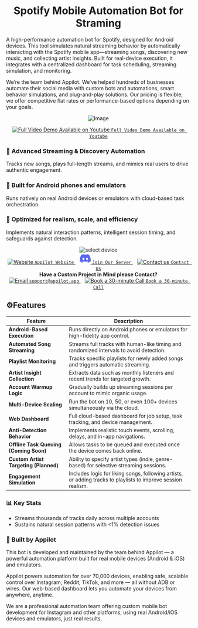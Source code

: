 <h1 align="center">Spotify Mobile Automation Bot for Straming</h1>

A high-performance automation bot for Spotify, designed for Android devices. This tool simulates natural streaming behavior by automatically interacting with the Spotify mobile app—streaming songs, discovering new music, and collecting artist insights. Built for real-device execution, it integrates with a centralized dashboard for task scheduling, streaming simulation, and monitoring.

We’re the team behind Appilot. We’ve helped hundreds of businesses automate their social media with custom bots and automations, smart behavior simulations, and plug-and-play solutions. Our pricing is flexible; we offer competitive flat rates or performance-based options depending on your goals.

<p align="center">
  <img
    src="https://github.com/user-attachments/assets/06497c86-3435-478d-aa83-76ca5dabd857"
    alt="Image"
    width="450px"
  />
</p>

<div align="center">
  <a href="https://youtu.be/1MmOP4VhpAE?si=LPncqxtrAXyTjVTL">
  <img
    alt="Full Video Demo Available on Youtube"
    width="25px"
    src="https://github.com/user-attachments/assets/c685ef52-2bdd-464c-bd60-cc6e34e8e867"
  />
  <code>Full Video Demo Available on Youtube</code>
</a>
</div>

### 🔁 Advanced Streaming & Discovery Automation
Tracks new songs, plays full-length streams, and mimics real users to drive authentic engagement.

### 📱 Built for Android phones and emulators
Runs natively on real Android devices or emulators with cloud-based task orchestration.

### 🧠 Optimized for realism, scale, and efficiency
Implements natural interaction patterns, intelligent session timing, and safeguards against detection.


<div align="center">
  <img
    src="https://github.com/user-attachments/assets/d200549d-7613-446f-a43b-19a4117ca360"
    alt="select device"
    width="600px"
  />
</div>


<div align="center">
  <a href="https://appilot.app/">
    <img
      alt="Website"
      width="25px"
      src="https://github.com/user-attachments/assets/8e5f3af3-b098-4c1d-980d-df9aebc680d0"
    />
    <code>Appilot Website</code>
  </a>
  &nbsp;&nbsp;
  <a href="https://discord.gg/3CZ5muJdF2">
    <img
      alt="Join Our Server"
      width="30px"
      src="https://github.com/Zeeshanahmad4/RealEstateMate-WhatsApp-Group-Management-Bot/blob/main/discord-icon-svgrepo-com.svg"
    />
    <code>Join Our Server</code>
  </a>
  &nbsp;&nbsp;
  <a href="https://t.me/appilotdev">
    <img
      alt="Contact us"
      width="30px"
      src="https://edent.github.io/SuperTinyIcons/images/svg/telegram.svg"
    />
    <code>Contact Us</code>
  </a>
</div>

<div align="center">
<strong> Have a Custom Project in Mind please Contact?</strong>

<div align="center">
  <a href="mailto:support@appilot.app">
  <img
    alt="Email"
    width="30px"
    src="https://github.com/user-attachments/assets/91c8d428-32b7-4be0-91fa-2e42c902b5b8"
  />
  <code>support@appilot.app</code>
</a>
  &nbsp;&nbsp;
  <a href="https://cal.com/app-pilot-m8i8oo/30min">
  <img
    alt="Book a 30-minute Call"
    width="30px"
    src="https://github.com/user-attachments/assets/cd3e5c7b-3e4e-4bb3-b242-bcc20ee78f13"
  />
  <code>Book a 30-minute Call</code>
</a>
<span>

<div align="left">

## ⚙️Features

| Feature                                | Description                                                                                                   |
| -------------------------------------- | ------------------------------------------------------------------------------------------------------------- |
| **Android-Based Execution**            | Runs directly on Android phones or emulators for high-fidelity app control.                                   |
| **Automated Song Streaming**           | Streams full tracks with human-like timing and randomized intervals to avoid detection.                       |
| **Playlist Monitoring**                | Tracks specific playlists for newly added songs and triggers automatic streaming.                             |
| **Artist Insight Collection**          | Extracts data such as monthly listeners and recent trends for targeted growth.                                |
| **Account Warmup Logic**               | Gradually builds up streaming sessions per account to mimic organic usage.                                    |
| **Multi-Device Scaling**               | Run the bot on 10, 50, or even 100+ devices simultaneously via the cloud.                                     |
| **Web Dashboard**                      | Full cloud-based dashboard for job setup, task tracking, and device management.                               |
| **Anti-Detection Behavior**            | Implements realistic touch events, scrolling, delays, and in-app navigations.                                 |
| **Offline Task Queuing (Coming Soon)** | Allows tasks to be queued and executed once the device comes back online.                                     |
| **Custom Artist Targeting (Planned)**  | Ability to specify artist types (indie, genre-based) for selective streaming sessions.                        |
| **Engagement Simulation**              | Includes logic for liking songs, following artists, or adding tracks to playlists to improve session realism. |


### 📊 Key Stats
- Streams thousands of tracks daily across multiple accounts
- Sustains natural session patterns with <1% detection issues


### 🧠 Built by Appilot
This bot is developed and maintained by the team behind Appilot — a powerful automation platform built for real mobile devices (Android & iOS) and emulators.

Appilot powers automation for over 70,000 devices, enabling safe, scalable control over Instagram, Reddit, TikTok, and more — all without ADB or wires. Our web-based dashboard lets you automate your devices from anywhere, anytime.

We are a professional automation team offering custom mobile bot development for Instagram and other platforms, using real Android/iOS devices and emulators, just real results.



